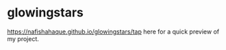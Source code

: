 # glowingstars
https://nafishahaque.github.io/glowingstars/tap here for a quick preview of my project.
